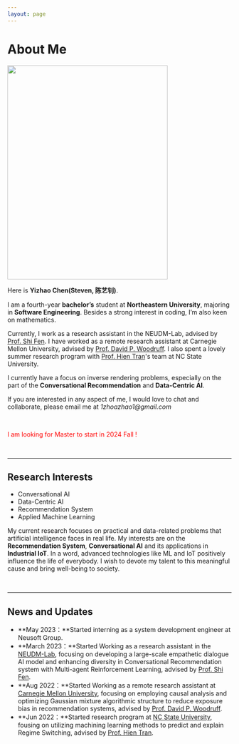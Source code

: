 ```yaml
---
layout: page
---
```


# About Me

<img src="https://yizhao111.github.io/chenyizhao.jpg" class="floatpic" width="360" height="480">

Here is **Yizhao Chen(Steven, 陈艺钊)**.

I am a fourth-year **bachelor’s** student at **Northeastern University**, majoring in **Software Engineering**. Besides a strong interest in coding, I’m also keen on mathematics.

Currently, I work as a research assistant in the NEUDM-Lab, advised by [Prof. Shi Fen](http://faculty.neu.edu.cn/cse/fengshi). I have worked as a remote research assistant at Carnegie Mellon University, advised by [Prof. David P. Woodruff](https://www.cs.cmu.edu/~dwoodruf/). I also spent a lovely summer research program with [Prof. Hien Tran](https://math.sciences.ncsu.edu/people/tran/)'s team at NC State University.

I currently have a focus on inverse rendering problems, especially on the part of the **Conversational Recommendation** and **Data-Centric AI**.

If you are interested in any aspect of me, I would love to chat and collaborate, please email me at _1zhoazhao1@gmail.com_

<br>

<!-- ## Academic Background -->

<font color='red'>I am looking for Master to start in 2024 Fall !</font>

<!-- <font color='red'> Expect to apply for a two-year Mphil/MSc program and graduate in June 2026. Looking for PhD position after that. -->

<!-- - **Sep 2020 - June 2024:** Northeastern University (BEng) -->

<br>

---

## Research Interests

- Conversational AI
- Data-Centric AI
- Recommendation System
- Applied Machine Learning

My current research focuses on practical and data-related problems that artificial intelligence faces in real life. My interests are on the **Recommendation System**, **Conversational AI** and its applications in **Industrial IoT**. In a word, advanced technologies like ML and IoT positively influence the life of everybody. I wish to devote my talent to this meaningful cause and bring well-being to society.

<br>

---

## News and Updates

- **May 2023：**Started interning as a system development engineer at Neusoft Group.
- **March 2023：**Started Working as a research assistant in the [NEUDM-Lab](https://github.com/NEU-DataMining/), focusing on developing a large-scale empathetic dialogue AI model and enhancing diversity in Conversational Recommendation system with Multi-agent Reinforcement Learning, advised by [Prof. Shi Fen](http://faculty.neu.edu.cn/cse/fengshi).
- **Aug 2022：**Started Working as a remote research assistant at [Carnegie Mellon University](https://www.cmu.edu/), focusing on employing causal analysis and optimizing Gaussian mixture algorithmic structure to reduce exposure bias in recommendation systems, advised by [Prof. David P. Woodruff](https://www.cs.cmu.edu/~dwoodruf/).
- **Jun 2022：**Started research program at [NC State University](https://www.ncsu.edu/), fousing on utilizing machining learning methods to predict and explain Regime Switching, advised by [Prof. Hien Tran](https://math.sciences.ncsu.edu/people/tran/).

<br>

<!-- - **Aug 2023：**Happy to be awarded the FEPG Scholarship.
- **May 2023：**Happy to be awarded the XiamenAir Scholarship.
- **May 2023：**Collected the Finalist Award in MCM 2023 (Top 1%). -->
